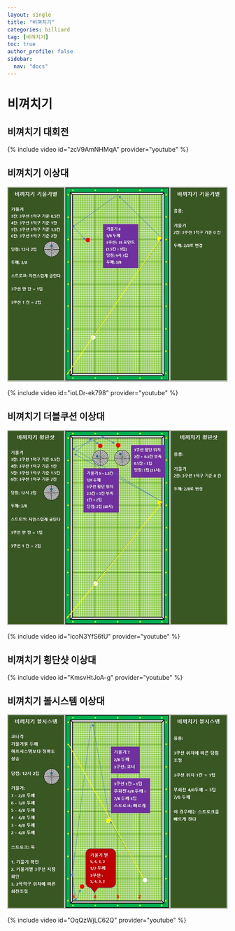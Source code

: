 ```yaml
---
layout: single
title: "비껴치기"
categories: billiard
tag: [비껴치기]
toc: true
author_profile: false
sidebar:
  nav: "docs"
---
```



# 비껴치기

## 비껴치기 대회전

{% include video id="zcV9AmNHMqA" provider="youtube" %}

## 비껴치기 이상대

[![비껴치기 기울기별 이상대](/images/%EB%B9%84%EA%BB%B4%EC%B9%98%EA%B8%B0%20%EA%B8%B0%EC%9A%B8%EA%B8%B0%EB%B3%84%20%EC%96%91%EB%B9%B5.png)](/images/%EB%B9%84%EA%BB%B4%EC%B9%98%EA%B8%B0%20%EA%B8%B0%EC%9A%B8%EA%B8%B0%EB%B3%84%20%EC%96%91%EB%B9%B5.png)

{% include video id="ioLDr-ek798" provider="youtube" %}

## 비껴치기 더블쿠션 이상대

[![비껴치기 기울기별 이상대](/images/%EB%B9%84%EA%BB%B4%EC%B9%98%EA%B8%B0%20%ED%9A%A1%EB%8B%A8%EC%83%B7%20%EC%96%91%EB%B9%B5.png)](/images/%EB%B9%84%EA%BB%B4%EC%B9%98%EA%B8%B0%20%ED%9A%A1%EB%8B%A8%EC%83%B7%20%EC%96%91%EB%B9%B5.png)

{% include video id="lcoN3YfS6tU" provider="youtube" %}

## 비껴치기 횡단샷 이상대

{% include video id="KmsvHtJoA-g" provider="youtube" %}

## 비껴치기 볼시스템 이상대

[![비껴치기 볼시스템 이상대](/images/%EB%B9%84%EA%BB%B4%EC%B9%98%EA%B8%B0%20%EB%B3%BC%EC%8B%9C%EC%8A%A4%ED%85%9C%20%EC%96%91%EB%B9%B5.png)](/images/%EB%B9%84%EA%BB%B4%EC%B9%98%EA%B8%B0%20%EB%B3%BC%EC%8B%9C%EC%8A%A4%ED%85%9C%20%EC%96%91%EB%B9%B5.png)

{% include video id="OqQzWjLC62Q" provider="youtube" %}
